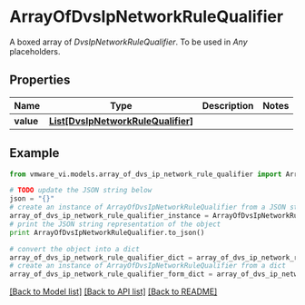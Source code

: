 # ArrayOfDvsIpNetworkRuleQualifier

A boxed array of *DvsIpNetworkRuleQualifier*. To be used in *Any* placeholders. 

## Properties
Name | Type | Description | Notes
------------ | ------------- | ------------- | -------------
**value** | [**List[DvsIpNetworkRuleQualifier]**](DvsIpNetworkRuleQualifier.md) |  | 

## Example

```python
from vmware_vi.models.array_of_dvs_ip_network_rule_qualifier import ArrayOfDvsIpNetworkRuleQualifier

# TODO update the JSON string below
json = "{}"
# create an instance of ArrayOfDvsIpNetworkRuleQualifier from a JSON string
array_of_dvs_ip_network_rule_qualifier_instance = ArrayOfDvsIpNetworkRuleQualifier.from_json(json)
# print the JSON string representation of the object
print ArrayOfDvsIpNetworkRuleQualifier.to_json()

# convert the object into a dict
array_of_dvs_ip_network_rule_qualifier_dict = array_of_dvs_ip_network_rule_qualifier_instance.to_dict()
# create an instance of ArrayOfDvsIpNetworkRuleQualifier from a dict
array_of_dvs_ip_network_rule_qualifier_form_dict = array_of_dvs_ip_network_rule_qualifier.from_dict(array_of_dvs_ip_network_rule_qualifier_dict)
```
[[Back to Model list]](../README.md#documentation-for-models) [[Back to API list]](../README.md#documentation-for-api-endpoints) [[Back to README]](../README.md)


